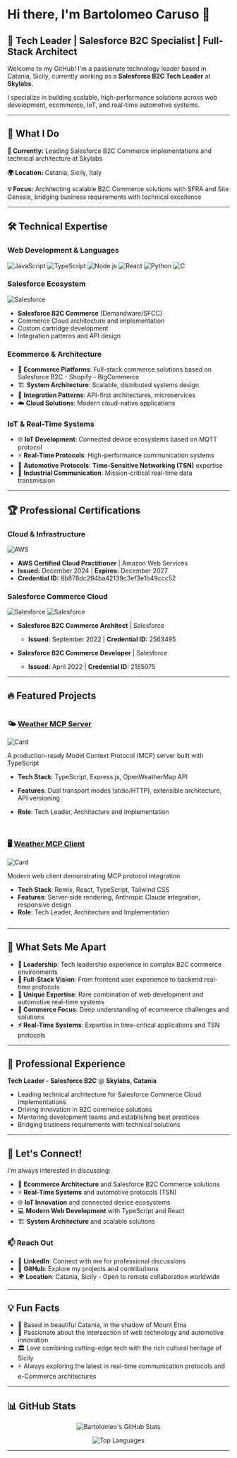 # Hi there, I'm Bartolomeo Caruso 👋

## 🎯 Tech Leader | Salesforce B2C Specialist | Full-Stack Architect

Welcome to my GitHub! I'm a passionate technology leader based in Catania, Sicily, currently working as a **Salesforce B2C Tech Leader** at **Skylabs**. 

I specialize in building scalable, high-performance solutions across web development, ecommerce, IoT, and real-time automotive systems.

---

## 🚀 What I Do

**💼 Currently:** Leading Salesforce B2C Commerce implementations and technical architecture at Skylabs

**🌍 Location:** Catania, Sicily, Italy

**💡 Focus:** Architecting scalable B2C Commerce solutions with SFRA and Site Genesis, bridging business requirements with technical excellence

---

## 🛠️ Technical Expertise

### **Web Development & Languages**
![JavaScript](https://img.shields.io/badge/-JavaScript-F7DF1E?style=flat-square&logo=javascript&logoColor=black)
![TypeScript](https://img.shields.io/badge/-TypeScript-3178C6?style=flat-square&logo=typescript&logoColor=white)
![Node.js](https://img.shields.io/badge/-Node.js-339933?style=flat-square&logo=node.js&logoColor=white)
![React](https://img.shields.io/badge/-React-61DAFB?style=flat-square&logo=react&logoColor=black)
![Python](https://img.shields.io/badge/-Python-3776AB?style=flat-square&logo=python&logoColor=white)
![C](https://img.shields.io/badge/-C-A8B9CC?style=flat-square&logo=c&logoColor=black)

### **Salesforce Ecosystem**
![Salesforce](https://img.shields.io/badge/-Salesforce-00A1E0?style=flat-square&logo=salesforce&logoColor=white)
- **Salesforce B2C Commerce** (Demandware/SFCC)
- Commerce Cloud architecture and implementation
- Custom cartridge development
- Integration patterns and API design

### **Ecommerce & Architecture**
- 🛒 **Ecommerce Platforms**: Full-stack commerce solutions based on Salesforce B2C - Shopify - BigCommerce
- 🏗️ **System Architecture**: Scalable, distributed systems design
- 🔄 **Integration Patterns**: API-first architectures, microservices
- ☁️ **Cloud Solutions**: Modern cloud-native applications

### **IoT & Real-Time Systems**
- 🌐 **IoT Development**: Connected device ecosystems based on MQTT protocol
- ⚡ **Real-Time Protocols**: High-performance communication systems
- 🚗 **Automotive Protocols**: **Time-Sensitive Networking (TSN)** expertise
- 📡 **Industrial Communication**: Mission-critical real-time data transmission

---

## 🏆 Professional Certifications

### **Cloud & Infrastructure**
![AWS](https://img.shields.io/badge/-AWS%20Certified%20Cloud%20Practitioner-FF9900?style=flat-square&logo=amazon-aws&logoColor=white)
- **AWS Certified Cloud Practitioner** | Amazon Web Services
- **Issued:** December 2024 | **Expires:** December 2027
- **Credential ID:** 8b878dc294ba42139c3ef3e1b49ccc52

### **Salesforce Commerce Cloud**
![Salesforce](https://img.shields.io/badge/-Salesforce%20B2C%20Commerce%20Architect-00A1E0?style=flat-square&logo=salesforce&logoColor=white)
![Salesforce](https://img.shields.io/badge/-Salesforce%20B2C%20Commerce%20Developer-00A1E0?style=flat-square&logo=salesforce&logoColor=white)

- **Salesforce B2C Commerce Architect** | Salesforce
  - **Issued:** September 2022 | **Credential ID:** 2563495
  
- **Salesforce B2C Commerce Developer** | Salesforce
  - **Issued:** April 2022 | **Credential ID:** 2185075

---

## 🔥 Featured Projects

<div style="display: flex; flex-wrap: wrap; gap: 16px;">

  <div style="flex: 1 1 400px; min-width: 280px; max-width: 100%; box-sizing: border-box;">

### 🌤️ [Weather MCP Server](https://github.com/Krytons/Weather-MCP-Server)

![Card](https://github-readme-stats.vercel.app/api/pin?username=krytons&repo=Weather-MCP-Server&title_color=fff&icon_color=f9f9f9&text_color=9f9f9f&bg_color=151515)

A production-ready Model Context Protocol (MCP) server built with TypeScript
- **Tech Stack**: TypeScript, Express.js, OpenWeatherMap API
- **Features**: Dual transport modes (stdio/HTTP), extensible architecture, API versioning
- **Role**: Tech Leader, Architecture and Implementation

  </div>

  <div style="flex: 1 1 400px; min-width: 280px; max-width: 100%; box-sizing: border-box;">

### 🖥️ [Weather MCP Client](https://github.com/Krytons/Weather-MCP-Client)

![Card](https://github-readme-stats.vercel.app/api/pin?username=krytons&repo=Weather-MCP-Client&title_color=fff&icon_color=f9f9f9&text_color=9f9f9f&bg_color=151515)

Modern web client demonstrating MCP protocol integration
- **Tech Stack**: Remix, React, TypeScript, Tailwind CSS
- **Features**: Server-side rendering, Anthropic Claude integration, responsive design
- **Role**: Tech Leader, Architecture and Implementation
  </div>

</div>

---

## 🌟 What Sets Me Apart

- **🎯 Leadership**: Tech leadership experience in complex B2C commerce environments
- **🔄 Full-Stack Vision**: From frontend user experience to backend real-time protocols
- **🚗 Unique Expertise**: Rare combination of web development and automotive real-time systems
- **🛒 Commerce Focus**: Deep understanding of ecommerce challenges and solutions
- **⚡ Real-Time Systems**: Expertise in time-critical applications and TSN protocols

---

## 🏢 Professional Experience

**Tech Leader - Salesforce B2C** @ **Skylabs, Catania**
- Leading technical architecture for Salesforce Commerce Cloud implementations
- Driving innovation in B2C commerce solutions
- Mentoring development teams and establishing best practices
- Bridging business requirements with technical solutions

---

## 🤝 Let's Connect!

I'm always interested in discussing:
- 🛒 **Ecommerce Architecture** and Salesforce B2C Commerce solutions
- ⚡ **Real-Time Systems** and automotive protocols (TSN)
- 🌐 **IoT Innovation** and connected device ecosystems
- 💻 **Modern Web Development** with TypeScript and React
- 🏗️ **System Architecture** and scalable solutions

### 📫 Reach Out
- 💼 **LinkedIn**: Connect with me for professional discussions
- 🐙 **GitHub**: Explore my projects and contributions
- 🌍 **Location**: Catania, Sicily - Open to remote collaboration worldwide

---

## 💡 Fun Facts

- 🌋 Based in beautiful Catania, in the shadow of Mount Etna
- 🚗 Passionate about the intersection of web technology and automotive innovation
- 🏛️ Love combining cutting-edge tech with the rich cultural heritage of Sicily
- ⚡ Always exploring the latest in real-time communication protocols and e-Commerce architectures

---

## 📊 GitHub Stats

<div align="center">
  
![Bartolomeo's GitHub Stats](https://github-readme-stats.vercel.app/api?username=Krytons&show_icons=true&theme=radical&hide_border=true)

![Top Languages]([https://github-readme-stats.vercel.app/api/top-langs/?username=Krytons&layout=compact&theme=radical&hide_border=true](https://github-readme-stats.vercel.app/api/top-langs/?username=Krytons&layout=compact&theme=radical&hide_border=true&size_weight=0&count_weight=1&exclude_repo=dotfiles))

</div>

---

